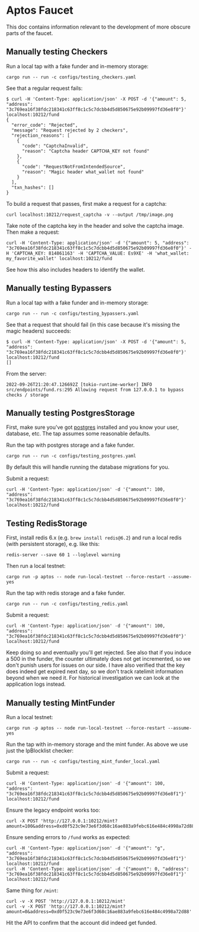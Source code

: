 # Aptos Faucet

This doc contains information relevant to the development of more obscure parts of the faucet.

## Manually testing Checkers
Run a local tap with a fake funder and in-memory storage:
```
cargo run -- run -c configs/testing_checkers.yaml
```

See that a regular request fails:
```
$ curl -H 'Content-Type: application/json' -X POST -d '{"amount": 5, "address": "3c769ea16f38fdc218341c63ff8c1c5c7dcbb4d5d850675e92b09997fd36e8f0"}' localhost:10212/fund
{
  "error_code": "Rejected",
  "message": "Request rejected by 2 checkers",
  "rejection_reasons": [
    {
      "code": "CaptchaInvalid",
      "reason": "Captcha header CAPTCHA_KEY not found"
    },
    {
      "code": "RequestNotFromIntendedSource",
      "reason": "Magic header what_wallet not found"
    }
  ],
  "txn_hashes": []
}
```

To build a request that passes, first make a request for a captcha:
```
curl localhost:10212/request_captcha -v --output /tmp/image.png
```

Take note of the captcha key in the header and solve the captcha image. Then make a request:
```
curl -H 'Content-Type: application/json' -d '{"amount": 5, "address": "3c769ea16f38fdc218341c63ff8c1c5c7dcbb4d5d850675e92b09997fd36e8f0"}' -H 'CAPTCHA_KEY: 814861163' -H 'CAPTCHA_VALUE: Es9XE' -H 'what_wallet: my_favorite_wallet' localhost:10212/fund
```

See how this also includes headers to identify the wallet.

## Manually testing Bypassers
Run a local tap with a fake funder and in-memory storage:
```
cargo run -- run -c configs/testing_bypassers.yaml
```

See that a request that should fail (in this case because it's missing the magic headers) succeeds:
```
$ curl -H 'Content-Type: application/json' -X POST -d '{"amount": 5, "address": "3c769ea16f38fdc218341c63ff8c1c5c7dcbb4d5d850675e92b09997fd36e8f0"}' localhost:10212/fund
[]
```

From the server:
```
2022-09-26T21:20:47.126692Z [tokio-runtime-worker] INFO src/endpoints/fund.rs:295 Allowing request from 127.0.0.1 to bypass checks / storage
```

## Manually testing PostgresStorage
First, make sure you've got [postgres](https://www.postgresql.org/) installed and you know your user, database, etc. The tap assumes some reasonable defaults.

Run the tap with postgres storage and a fake funder.
```
cargo run -- run -c configs/testing_postgres.yaml
```
By default this will handle running the database migrations for you.

Submit a request:
```
curl -H 'Content-Type: application/json' -d '{"amount": 100, "address": "3c769ea16f38fdc218341c63ff8c1c5c7dcbb4d5d850675e92b09997fd36e8f0"}' localhost:10212/fund
```

## Testing RedisStorage
First, install redis 6.x (e.g. `brew install redis@6.2`) and run a local redis (with persistent storage), e.g. like this:
```
redis-server --save 60 1 --loglevel warning
```

Then run a local testnet:
```
cargo run -p aptos -- node run-local-testnet --force-restart --assume-yes
```

Run the tap with redis storage and a fake funder.
```
cargo run -- run -c configs/testing_redis.yaml
```

Submit a request:
```
curl -H 'Content-Type: application/json' -d '{"amount": 100, "address": "3c769ea16f38fdc218341c63ff8c1c5c7dcbb4d5d850675e92b09997fd36e8f0"}' localhost:10212/fund
```

Keep doing so and eventually you'll get rejected. See also that if you induce a 500 in the funder, the counter ultimately does not get incremented, so we don't punish users for issues on our side. I have also verified that the key does indeed get expired next day, so we don't track ratelimit information beyond when we need it. For historical investigation we can look at the application logs instead.

## Manually testing MintFunder
Run a local testnet:
```
cargo run -p aptos -- node run-local-testnet --force-restart --assume-yes
```

Run the tap with in-memory storage and the mint funder. As above we use just the IpBlocklist checker:
```
cargo run -- run -c configs/testing_mint_funder_local.yaml
```

Submit a request:
```
curl -H 'Content-Type: application/json' -d '{"amount": 100, "address": "3c769ea16f38fdc218341c63ff8c1c5c7dcbb4d5d850675e92b09997fd36e8f1"}' localhost:10212/fund
```

Ensure the legacy endpoint works too:
```
curl -X POST 'http://127.0.0.1:10212/mint?amount=100&address=0xd0f523c9e73e6f3d68c16ae883a9febc616e484c4998a72d8899a1009e5a89d6'
```

Ensure sending errors to `/fund` works as expected:
```
curl -H 'Content-Type: application/json' -d '{"amount": "g", "address": "3c769ea16f38fdc218341c63ff8c1c5c7dcbb4d5d850675e92b09997fd36e8f1"}' localhost:10212/fund
curl -H 'Content-Type: application/json' -d '{"amount": 0, "address": "3c769ea16f38fdc218341c63ff8c1c5c7dcbb4d5d850675e92b09997fd36e8f1"}' localhost:10212/fund
```

Same thing for `/mint`:
```
curl -v -X POST 'http://127.0.0.1:10212/mint'
curl -v -X POST 'http://127.0.0.1:10212/mint?amount=0&address=0xd0f523c9e73e6f3d68c16ae883a9febc616e484c4998a72d88'
```

Hit the API to confirm that the account did indeed get funded.
